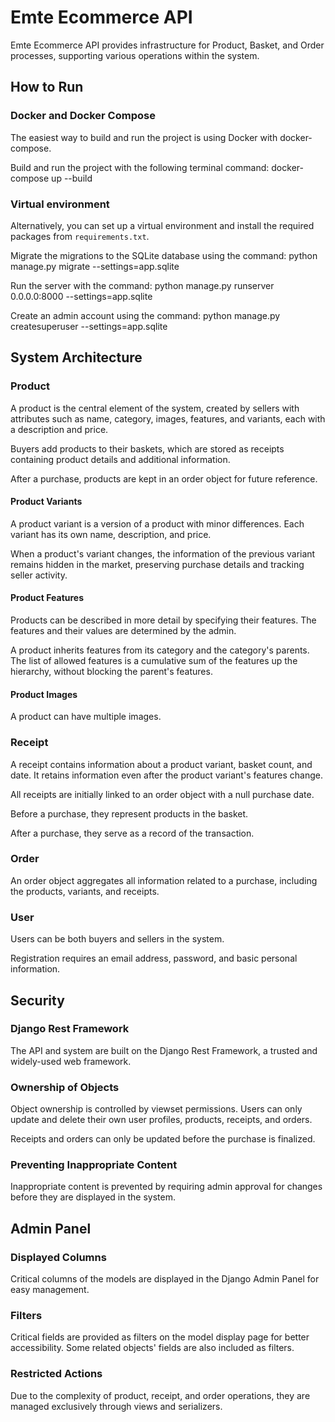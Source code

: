 # Emte Ecommerce API

Emte Ecommerce API provides infrastructure for Product, Basket, and Order processes, supporting various operations within the system.

## How to Run
### Docker and Docker Compose
The easiest way to build and run the project is using Docker with docker-compose.

Build and run the project with the following terminal command:
docker-compose up --build

### Virtual environment
Alternatively, you can set up a virtual environment and install the required packages from `requirements.txt`.

Migrate the migrations to the SQLite database using the command:
python manage.py migrate --settings=app.sqlite

Run the server with the command:
python manage.py runserver 0.0.0.0:8000 --settings=app.sqlite

Create an admin account using the command:
python manage.py createsuperuser --settings=app.sqlite

## System Architecture

### Product
A product is the central element of the system, created by sellers with attributes such as name, category, images, features, and variants, each with a description and price.

Buyers add products to their baskets, which are stored as receipts containing product details and additional information.

After a purchase, products are kept in an order object for future reference.

#### Product Variants
A product variant is a version of a product with minor differences. Each variant has its own name, description, and price.

When a product's variant changes, the information of the previous variant remains hidden in the market, preserving purchase details and tracking seller activity.

#### Product Features
Products can be described in more detail by specifying their features. The features and their values are determined by the admin.

A product inherits features from its category and the category's parents. The list of allowed features is a cumulative sum of the features up the hierarchy, without blocking the parent's features.

#### Product Images
A product can have multiple images.

### Receipt
A receipt contains information about a product variant, basket count, and date. It retains information even after the product variant's features change.

All receipts are initially linked to an order object with a null purchase date.

Before a purchase, they represent products in the basket.

After a purchase, they serve as a record of the transaction.

### Order
An order object aggregates all information related to a purchase, including the products, variants, and receipts.

### User
Users can be both buyers and sellers in the system.

Registration requires an email address, password, and basic personal information.

## Security

### Django Rest Framework
The API and system are built on the Django Rest Framework, a trusted and widely-used web framework.

### Ownership of Objects
Object ownership is controlled by viewset permissions. Users can only update and delete their own user profiles, products, receipts, and orders.

Receipts and orders can only be updated before the purchase is finalized.

### Preventing Inappropriate Content
Inappropriate content is prevented by requiring admin approval for changes before they are displayed in the system.

## Admin Panel

### Displayed Columns
Critical columns of the models are displayed in the Django Admin Panel for easy management.

### Filters
Critical fields are provided as filters on the model display page for better accessibility. Some related objects' fields are also included as filters.

### Restricted Actions
Due to the complexity of product, receipt, and order operations, they are managed exclusively through views and serializers.
